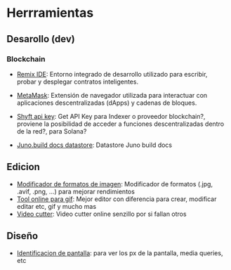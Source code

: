 # Herrramientas

## Desarollo (dev)
### Blockchain
- [Remix IDE](https://remix.ethereum.org/): Entorno integrado de desarrollo utilizado para escribir, probar y desplegar contratos inteligentes.
- [MetaMask](https://metamask.io/): Extensión de navegador utilizada para interactuar con aplicaciones descentralizadas (dApps) y cadenas de bloques.

- [Shyft api key](https://shyft.to/get-api-key): Get API Key para Indexer o proveedor blockchain?, proviene la posibilidad de acceder a funciones descentralizadas dentro de la red?, para Solana?
- [Juno.build docs datastore](https://juno.build/docs/build/datastore): Datastore Juno build docs
## Edicion
- [Modificador de formatos de imagen](https://squoosh.app/editor): Modificador de formatos (.jpg, .avif, .png, ...) para mejorar rendimientos
- [Tool online para gif](https://ezgif.com/): Mejor editor con diferencia para crear, modificar editar etc, gif y mucho mas
- [Video cutter](https://online-video-cutter.com/es/): Video cutter online senzillo por si fallan otros
## Diseño
- [Identificacion de pantalla](https://www.mydevice.io/): para ver los px de la pantalla, media queries, etc
